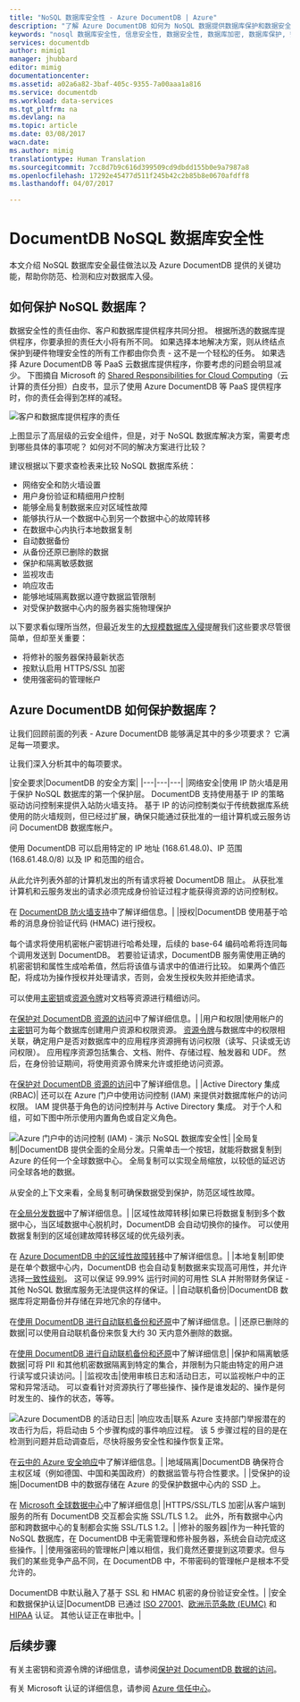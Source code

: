 ```yaml
---
title: "NoSQL 数据库安全性 - Azure DocumentDB | Azure"
description: "了解 Azure DocumentDB 如何为 NoSQL 数据提供数据库保护和数据安全性。"
keywords: "nosql 数据库安全性, 信息安全性, 数据安全性, 数据库加密, 数据库保护, 安全策略, 安全测试"
services: documentdb
author: mimig1
manager: jhubbard
editor: mimig
documentationcenter: 
ms.assetid: a02a6a82-3baf-405c-9355-7a00aaa1a816
ms.service: documentdb
ms.workload: data-services
ms.tgt_pltfrm: na
ms.devlang: na
ms.topic: article
ms.date: 03/08/2017
wacn.date: 
ms.author: mimig
translationtype: Human Translation
ms.sourcegitcommit: 7cc8d7b9c616d399509cd9dbdd155b0e9a7987a8
ms.openlocfilehash: 17292e45477d511f245b42c2b85b8e0670afdff8
ms.lasthandoff: 04/07/2017

---
```


# <a name="documentdb-nosql-database-security"></a>DocumentDB NoSQL 数据库安全性

 本文介绍 NoSQL 数据库安全最佳做法以及 Azure DocumentDB 提供的关键功能，帮助你防范、检测和应对数据库入侵。

## <a name="how-do-i-secure-my-nosql-database"></a>如何保护 NoSQL 数据库？ 

数据安全性的责任由你、客户和数据库提供程序共同分担。 根据所选的数据库提供程序，你要承担的责任大小将有所不同。 如果选择本地解决方案，则从终结点保护到硬件物理安全性的所有工作都由你负责 - 这不是一个轻松的任务。 如果选择 Azure DocumentDB 等 PaaS 云数据库提供程序，你要考虑的问题会明显减少。 下图摘自 Microsoft 的 [Shared Responsibilities for Cloud Computing](https://aka.ms/sharedresponsibility)（云计算的责任分担）白皮书，显示了使用 Azure DocumentDB 等 PaaS 提供程序时，你的责任会得到怎样的减轻。

![客户和数据库提供程序的责任](./media/documentdb-nosql-database-security/nosql-database-security-responsibilities.png)

上图显示了高层级的云安全组件，但是，对于 NoSQL 数据库解决方案，需要考虑到哪些具体的事项呢？ 如何对不同的解决方案进行比较？ 

建议根据以下要求查检表来比较 NoSQL 数据库系统：

- 网络安全和防火墙设置
- 用户身份验证和精细用户控制
- 能够全局复制数据来应对区域性故障
- 能够执行从一个数据中心到另一个数据中心的故障转移
- 在数据中心内执行本地数据复制
- 自动数据备份
- 从备份还原已删除的数据
- 保护和隔离敏感数据
- 监视攻击
- 响应攻击
- 能够地域隔离数据以遵守数据监管限制
- 对受保护数据中心内的服务器实施物理保护

以下要求看似理所当然，但最近发生的[大规模数据库入侵](http://thehackernews.com/2017/01/mongodb-database-security.html)提醒我们这些要求尽管很简单，但却至关重要：
- 将修补的服务器保持最新状态
- 按默认启用 HTTPS/SSL 加密
- 使用强密码的管理帐户

## <a name="how-does-azure-documentdb-secure-my-database"></a>Azure DocumentDB 如何保护数据库？

让我们回顾前面的列表 - Azure DocumentDB 能够满足其中的多少项要求？ 它满足每一项要求。

让我们深入分析其中的每项要求。

|安全要求|DocumentDB 的安全方案|
|---|---|---|
|网络安全|使用 IP 防火墙是用于保护 NoSQL 数据库的第一个保护层。 DocumentDB 支持使用基于 IP 的策略驱动访问控制来提供入站防火墙支持。 基于 IP 的访问控制类似于传统数据库系统使用的防火墙规则，但已经过扩展，确保只能通过获批准的一组计算机或云服务访问 DocumentDB 数据库帐户。 <br><br>使用 DocumentDB 可以启用特定的 IP 地址 (168.61.48.0)、IP 范围 (168.61.48.0/8) 以及 IP 和范围的组合。 <br><br>从此允许列表外部的计算机发出的所有请求将被 DocumentDB 阻止。 从获批准计算机和云服务发出的请求必须完成身份验证过程才能获得资源的访问控制权。<br><br>在 [DocumentDB 防火墙支持](./documentdb-firewall-support.md)中了解详细信息。|
|授权|DocumentDB 使用基于哈希的消息身份验证代码 (HMAC) 进行授权。 <br><br>每个请求将使用机密帐户密钥进行哈希处理，后续的 base-64 编码哈希将连同每个调用发送到 DocumentDB。 若要验证请求，DocumentDB 服务需使用正确的机密密钥和属性生成哈希值，然后将该值与请求中的值进行比较。 如果两个值匹配，将成功为操作授权并处理请求，否则，会发生授权失败并拒绝请求。<br><br>可以使用[主密钥](./documentdb-secure-access-to-data.md#master-keys)或[资源令牌](./documentdb-secure-access-to-data.md#resource-tokens)对文档等资源进行精细访问。<br><br>在[保护对 DocumentDB 资源的访问](./documentdb-secure-access-to-data.md)中了解详细信息。|
|用户和权限|使用帐户的[主密钥](#master-key)可为每个数据库创建用户资源和权限资源。 [资源令牌](#resource-token)与数据库中的权限相关联，确定用户是否对数据库中的应用程序资源拥有访问权限（读写、只读或无访问权限）。 应用程序资源包括集合、文档、附件、存储过程、触发器和 UDF。 然后，在身份验证期间，将使用资源令牌来允许或拒绝访问资源。<br><br>在[保护对 DocumentDB 资源的访问](./documentdb-secure-access-to-data.md)中了解详细信息。|
|Active Directory 集成 (RBAC)| 还可以在 Azure 门户中使用访问控制 (IAM) 来提供对数据库帐户的访问权限。 IAM 提供基于角色的访问控制并与 Active Directory 集成。 对于个人和组，可如下图中所示使用内置角色或自定义角色。<br><br>![Azure 门户中的访问控制 (IAM) - 演示 NoSQL 数据库安全性](./media/documentdb-nosql-database-security/nosql-database-security-identity-access-management-iam-rbac.png)|
|全局复制|DocumentDB 提供全面的全局分发。只需单击一个按钮，就能将数据复制到 Azure 的任何一个全球数据中心。 全局复制可以实现全局缩放，以较低的延迟访问全球各地的数据。<br><br>从安全的上下文来看，全局复制可确保数据受到保护，防范区域性故障。<br><br>在[全局分发数据](./documentdb-distribute-data-globally.md)中了解详细信息。|
|区域性故障转移|如果已将数据复制到多个数据中心，当区域数据中心脱机时，DocumentDB 会自动切换你的操作。 可以使用数据复制到的区域创建故障转移区域的优先级列表。 <br><br>在 [Azure DocumentDB 中的区域性故障转移](./documentdb-regional-failovers.md)中了解详细信息。|
|本地复制|即使是在单个数据中心内，DocumentDB 也会自动复制数据来实现高可用性，并允许选择[一致性级别](./documentdb-consistency-levels.md)。 这可以保证 99.99% 运行时间的可用性 SLA 并附带财务保证 - 其他 NoSQL 数据库服务无法提供这样的保证。|
|自动联机备份|DocumentDB 数据库将定期备份并存储在异地冗余的存储中。 <br><br>在[使用 DocumentDB 进行自动联机备份和还原](./documentdb-online-backup-and-restore.md)中了解详细信息。|
|还原已删除的数据|可以使用自动联机备份来恢复大约 30 天内意外删除的数据。 <br><br>在[使用 DocumentDB 进行自动联机备份和还原](./documentdb-online-backup-and-restore.md)中了解详细信息|
|保护和隔离敏感数据|可将 PII 和其他机密数据隔离到特定的集合，并限制为只能由特定的用户进行读写或只读访问。|
|监视攻击|使用审核日志和活动日志，可以监视帐户中的正常和异常活动。 可以查看针对资源执行了哪些操作、操作是谁发起的、操作是何时发生的、操作的状态，等等。<br><br>![Azure DocumentDB 的活动日志](./media/documentdb-nosql-database-security/nosql-database-security-application-logging.png)|
|响应攻击|联系 Azure 支持部门举报潜在的攻击行为后，将启动由 5 个步骤构成的事件响应过程。 该 5 步骤过程的目的是在检测到问题并启动调查后，尽快将服务安全性和操作恢复正常。<br><br>在[云中的 Azure 安全响应](https://aka.ms/securityresponsepaper)中了解详细信息。|
|地域隔离|DocumentDB 确保符合主权区域（例如德国、中国和美国政府）的数据监管与符合性要求。|
|受保护的设施|DocumentDB 中的数据存储在 Azure 的受保护数据中心内的 SSD 上。<br><br>在 [Microsoft 全球数据中心](https://www.microsoft.com/en-us/cloud-platform/global-datacenters)中了解详细信息|
|HTTPS/SSL/TLS 加密|从客户端到服务的所有 DocumentDB 交互都会实施 SSL/TLS 1.2。 此外，所有数据中心内部和跨数据中心的复制都会实施 SSL/TLS 1.2。|
|修补的服务器|作为一种托管的 NoSQL 数据库，在 DocumentDB 中无需管理和修补服务器，系统会自动完成这些操作。|
|使用强密码的管理帐户|难以相信，我们竟然还要提到这项要求。但与我们的某些竞争产品不同，在 DocumentDB 中，不带密码的管理帐户是根本不受允许的。<br><br> DocumentDB 中默认融入了基于 SSL 和 HMAC 机密的身份验证安全性。|
|安全和数据保护认证|DocumentDB 已通过 [ISO 27001](https://www.microsoft.com/en-us/TrustCenter/Compliance/ISO-IEC-27001)、[欧洲示范条款 (EUMC)](https://www.microsoft.com/en-us/TrustCenter/Compliance/EU-Model-Clauses) 和 [HIPAA](https://www.microsoft.com/en-us/TrustCenter/Compliance/HIPAA) 认证。 其他认证正在审批中。|

## <a name="next-steps"></a>后续步骤

有关主密钥和资源令牌的详细信息，请参阅[保护对 DocumentDB 数据的访问](./documentdb-secure-access-to-data.md)。

有关 Microsoft 认证的详细信息，请参阅 [Azure 信任中心](https://www.azure.cn/support/trust-center/)。

